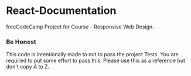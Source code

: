 # React-Documentation
freeCodeCamp Project for Course - Responsive Web Design.

### Be Honest
This code is intentionally made to not to pass the project Tests. You are required to put some effort to pass this. Please use this as a reference but don't copy A to Z.
